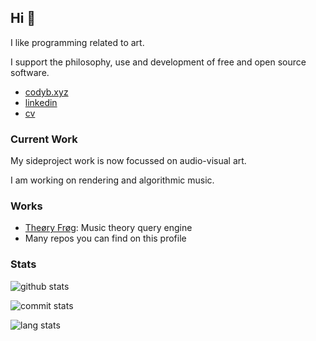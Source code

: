 ## Hi 🐸
I like programming related to art.

I support the philosophy, use and development of free and open source software.
- [codyb.xyz](https://codyb.xyz)
- [linkedin](https://www.linkedin.com/in/codybloemhard/)
- [cv](https://codyb.xyz/cv/cody-bloemhard-cv.pdf)

### Current Work
My sideproject work is now focussed on audio-visual art.

I am working on rendering and algorithmic music.

### Works
- [Theøry Frøg](https://codyb.xyz/theory-frog.html): Music theory query engine
- Many repos you can find on this profile

### Stats
<p>
 
![github stats](https://github-readme-stats.vercel.app/api?username=ocdy1001&count_private=true&show_icons=true&theme=gruvbox)
 
![commit stats](https://github-readme-streak-stats.herokuapp.com/?user=ocdy1001&theme=gruvbox)
 
![lang stats](https://github-readme-stats.vercel.app/api/top-langs/?username=ocdy1001&layout=compact&theme=gruvbox&count_private=true&langs_count=10&exclude_repo=SFML_BezierCurves)
 
</p>

<!--**ocdy1001/ocdy1001** is a ✨ _special_ ✨ repository because its `README.md` (this file) appears on your GitHub profile.-->
